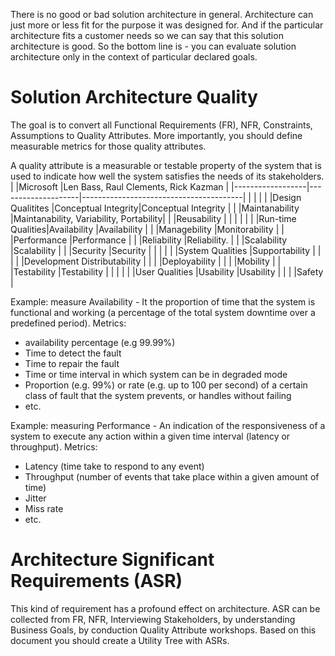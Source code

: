 There is no good or bad solution architecture in general. Architecture can just more or less fit for the purpose it was designed for. And if the particular architecture fits a customer needs so we can say that this solution architecture is good. So the bottom line is - you can evaluate solution architecture only in the context of particular declared goals.

# Solution Architecture Quality
The goal is to convert all Functional Requirements (FR), NFR, Constraints, Assumptions to Quality Attributes. More importantly, you should define measurable metrics for those quality attributes.

A quality attribute is a measurable or testable property of the system that is used to indicate how well the system satisfies the needs of its stakeholders.
|                  |Microsoft           |Len Bass, Raul Clements, Rick Kazman    |
|------------------|--------------------|----------------------------------------|
|                  |                    |                                        |
|Design Qualitites |Conceptual Integrity|Conceptual Integrity                    |
|                  |Maintanability      |Maintanability, Variability, Portability|
|                  |Reusability         |                                        |
|                  |                    |                                        |
|Run-time Qualities|Availability        |Availability                            |
|                  |Managebility        |Monitorability                          |
|                  |Performance         |Performance                             |
|                  |Reliability         |Reliability.                            |
|                  |Scalability         |Scalability                             |
|                  |Security            |Security                                |
|                  |                    |                                        |
|System Qualities  |Supportability      |                                        |
|                  |                    |Development Distributability            |
|                  |                    |Deployability                           |
|                  |                    |Mobility                                |
|                  |Testability         |Testability                             |
|                  |                    |                                        |
|User Qualities    |Usability           |Usability                               |
|                  |                    |Safety                                  |

Example: measure Availability - It the proportion of time that the system is functional and working (a percentage of the total system downtime over a predefined period).
Metrics:
- availability percentage (e.g 99.99%)
- Time to detect the fault
- Time to repair the fault
- Time or time interval in which system can be in degraded mode
- Proportion (e.g. 99%) or rate (e.g. up to 100 per second) of a certain class of fault that the system prevents, or handles without failing
- etc.

Example: measuring Performance - An indication of the responsiveness of a system to execute any action within a given time interval (latency or throughput).
Metrics:
- Latency (time take to respond to any event)
- Throughput (number of events that take place within a given amount of time)
- Jitter
- Miss rate
- etc.

# Architecture Significant Requirements (ASR)
This kind of requirement has a profound effect on architecture. ASR can be collected from FR, NFR, Interviewing Stakeholders, by understanding Business Goals, by conduction Quality Attribute workshops. Based on this document you should create a Utility Tree with ASRs.
